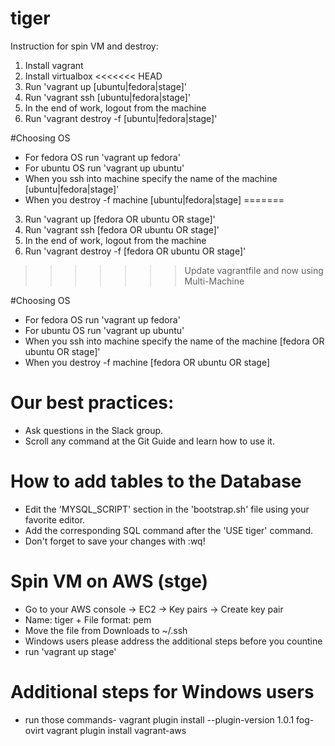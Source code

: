 # tiger

Instruction for spin VM and destroy:

1. Install vagrant
2. Install virtualbox
<<<<<<< HEAD
3. Run 'vagrant up [ubuntu|fedora|stage]'
4. Run 'vagrant ssh [ubuntu|fedora|stage]'
5. In the end of work, logout from the machine
6. Run 'vagrant destroy -f [ubuntu|fedora|stage]'

#Choosing OS

- For fedora OS run 'vagrant up fedora'
- For ubuntu OS run 'vagrant up ubuntu'
- When you ssh into machine specify the name of the machine [ubuntu|fedora|stage]'
- When you destroy -f machine [ubuntu|fedora|stage]
=======
3. Run 'vagrant up [fedora OR ubuntu OR stage]'
4. Run 'vagrant ssh [fedora OR ubuntu OR stage]'
5. In the end of work, logout from the machine
6. Run 'vagrant destroy -f [fedora OR ubuntu OR stage]'
>>>>>>> Update vagrantfile and now using Multi-Machine

#Choosing OS

- For fedora OS run 'vagrant up fedora'
- For ubuntu OS run 'vagrant up ubuntu'
- When you ssh into machine specify the name of the machine [fedora OR ubuntu OR stage]'
- When you destroy -f machine [fedora OR ubuntu OR stage]

# Our best practices:

- Ask questions in the Slack group.
- Scroll any command at the Git Guide and learn how to use it.

# How to add tables to the Database

- Edit the 'MYSQL_SCRIPT' section in the 'bootstrap.sh' file using your favorite editor.
- Add the corresponding SQL command after the 'USE tiger' command.
- Don't forget to save your changes with :wq!

# Spin VM on AWS (stge)

- Go to your AWS console -> EC2 -> Key pairs -> Create key pair
- Name: tiger + File format: pem
- Move the file from Downloads to ~/.ssh
- Windows users please address the additional steps before you countine
- run 'vagrant up stage'

# Additional steps for Windows users

- run those commands-
  vagrant plugin install --plugin-version 1.0.1 fog-ovirt
  vagrant plugin install vagrant-aws
